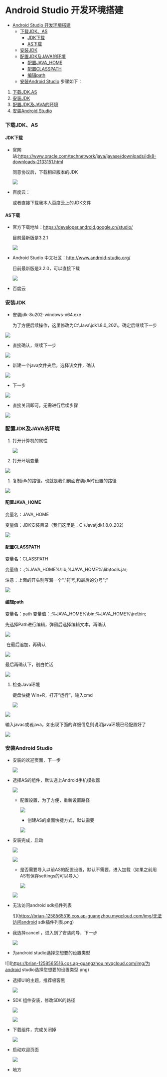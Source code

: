 # Android Studio 开发环境搭建

- [Android Studio 开发环境搭建](#android-studio-%E5%BC%80%E5%8F%91%E7%8E%AF%E5%A2%83%E6%90%AD%E5%BB%BA)
    - [下载JDK、AS](#%E4%B8%8B%E8%BD%BDjdkas)
      - [JDK下载](#jdk%E4%B8%8B%E8%BD%BD)
      - [AS下载](#as%E4%B8%8B%E8%BD%BD)
    - [安装JDK](#%E5%AE%89%E8%A3%85jdk)
    - [配置JDK及JAVA的环境](#%E9%85%8D%E7%BD%AEjdk%E5%8F%8Ajava%E7%9A%84%E7%8E%AF%E5%A2%83)
      - [配置JAVA_HOME](#%E9%85%8D%E7%BD%AEjavahome)
      - [配置CLASSPATH](#%E9%85%8D%E7%BD%AEclasspath)
      - [编辑path](#%E7%BC%96%E8%BE%91path)
    - [安装Android Studio](#%E5%AE%89%E8%A3%85android-studio)
步骤如下：
1. [下载JDK\.AS](#下载JDKAS)
2. [安装JDK](#安装JDK)
3. [配置JDK及JAVA的环境](#配置JDK及JAVA的环境)
4. [安装Android Studio](#安装Android-Studio)


###  下载JDK、AS

#### JDK下载

* 官网站:https://www.oracle.com/technetwork/java/javase/downloads/jdk8-downloads-2133151.html

  同意协议后，下载相应版本的JDK

  ![](https://brian-1258565516.cos.ap-guangzhou.myqcloud.com/img/下载最新的jdk.png)

* 百度云：

  或者直接下载我本人百度云上的JDK文件

#### AS下载

* 官方下载地址：https://developer.android.google.cn/studio/

  目前最新版是3.2.1

  ![](https://brian-1258565516.cos.ap-guangzhou.myqcloud.com/img/最新版3.2.1.png)

- Android Studio 中文社区：http://www.android-studio.org/

  目前最新版是3.2.0，可以直接下载

  ![](https://brian-1258565516.cos.ap-guangzhou.myqcloud.com/img/AS网址下载.png)

- 百度云

###  安装JDK

* 安装jdk-8u202-windows-x64.exe

   为了方便后续操作，这里修改为C:\Java\jdk1.8.0_202\，确定后继续下一步

![](https://brian-1258565516.cos.ap-guangzhou.myqcloud.com/img/修改jdk路径.png)

* 直接确认，继续下一步

![](https://brian-1258565516.cos.ap-guangzhou.myqcloud.com/img/jdk确认.png)



* 新建一个java文件夹后，选择该文件，确认

![](https://brian-1258565516.cos.ap-guangzhou.myqcloud.com/img/新建java文件夹.png)

* 下一步

![](https://brian-1258565516.cos.ap-guangzhou.myqcloud.com/img/新建java后.png)

* 直接关闭即可，无需进行后续步骤

![](https://brian-1258565516.cos.ap-guangzhou.myqcloud.com/img/关闭.png)



###  配置JDK及JAVA的环境

1. 打开计算机的属性

   ![](https://brian-1258565516.cos.ap-guangzhou.myqcloud.com/img/打开计算机属性.png)

2. 打开环境变量

![](https://brian-1258565516.cos.ap-guangzhou.myqcloud.com/img/打开环境变量.png)

1. 复制jdk的路径，也就是我们前面安装jdk时设置的路径

![](https://brian-1258565516.cos.ap-guangzhou.myqcloud.com/img/复制jdk路径.png)

#### 配置JAVA_HOME 

变量名：JAVA_HOME       

变量值：JDK安装目录（我们这里是：C:\Java\jdk1.8.0_202）

![](https://brian-1258565516.cos.ap-guangzhou.myqcloud.com/img/新建JAVA_HOME.png)

#### 配置CLASSPATH

变量名：CLASSPATH

变量值：.;%JAVA_HOME%\lib;%JAVA_HOME%\lib\tools.jar;

注意：上面的开头别写漏一个"."符号,和最后的分号";"

![](https://brian-1258565516.cos.ap-guangzhou.myqcloud.com/img/添加classpath.png)

#### 编辑path

变量名：path
变量值：;%JAVA_HOME%\bin;%JAVA_HOME%\jre\bin;

先选择Path进行编辑，弹窗后选择编辑文本，再确认

![](https://brian-1258565516.cos.ap-guangzhou.myqcloud.com/img/编辑path1.png)

​    在最后追加，再确认

![](https://brian-1258565516.cos.ap-guangzhou.myqcloud.com/img/path追加.png)

最后再确认下，别白忙活

![](https://brian-1258565516.cos.ap-guangzhou.myqcloud.com/img/最后确认.png)

1. 检查Java环境

   键盘快捷 Win+R，打开“运行”，输入cmd

   ![](https://brian-1258565516.cos.ap-guangzhou.myqcloud.com/img/同时win加r.png)

![](https://brian-1258565516.cos.ap-guangzhou.myqcloud.com/img/输入cmd.png)

输入javac或者java，如出现下面的详细信息则说明java环境已经配置好了

![](https://brian-1258565516.cos.ap-guangzhou.myqcloud.com/img/javac.png)

###  安装Android Studio 

* 安装的欢迎页面，下一步

  ![](https://brian-1258565516.cos.ap-guangzhou.myqcloud.com/img/安装的欢迎页面.png)

* 选择AS的组件，默认选上Android手机模拟器

  ![](https://brian-1258565516.cos.ap-guangzhou.myqcloud.com/img/选择AS组件.png)

  * 配置设置，为了方便，重新设置路径

    ![](https://brian-1258565516.cos.ap-guangzhou.myqcloud.com/img/修改配置设置.png)

    *  创建AS的桌面快捷方式，默认需要

      ![](https://brian-1258565516.cos.ap-guangzhou.myqcloud.com/img/创建软件快捷.png)

* 安装完成，启动

  ![](https://brian-1258565516.cos.ap-guangzhou.myqcloud.com/img/安装完成.png)

  ![](https://brian-1258565516.cos.ap-guangzhou.myqcloud.com/img/启动AS.png)

  * 是否需要导入以前AS的配置设置，默认不需要，进入加载（如果之前用AS有保存settings的可以导入）

    ![](https://brian-1258565516.cos.ap-guangzhou.myqcloud.com/img/是否需要导入以前AS的配置设置.png)

  ![](https://brian-1258565516.cos.ap-guangzhou.myqcloud.com/img/加载中.png)

* 无法访问android sdk插件列表

  ![](https://brian-1258565516.cos.ap-guangzhou.myqcloud.com/img/无法访问android sdk插件列表.png)

* 我选择cancel ，进入到了安装向导，下一步

  ![](https://brian-1258565516.cos.ap-guangzhou.myqcloud.com/img/安装向导.png)

* 为android studio选择您想要的设置类型

![](https://brian-1258565516.cos.ap-guangzhou.myqcloud.com/img/为android studio选择您想要的设置类型.png)

* 选择UI的主题，推荐极客黑

  ![](https://brian-1258565516.cos.ap-guangzhou.myqcloud.com/img/ui主题.png)

* SDK 组件安装，修改SDK的路径

  ![](https://brian-1258565516.cos.ap-guangzhou.myqcloud.com/img/sdk组件安装.png)

  ![](https://brian-1258565516.cos.ap-guangzhou.myqcloud.com/img/修改SDK路径.png)

* 下载组件，完成关闭掉

  ![](https://brian-1258565516.cos.ap-guangzhou.myqcloud.com/img/下载组件.png)

* 启动欢迎页面

  ![](https://brian-1258565516.cos.ap-guangzhou.myqcloud.com/img/启动欢迎页面.png)

* 地方